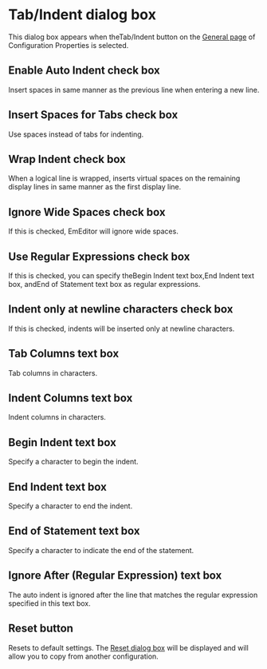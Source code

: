 # Tab/Indent dialog box

This dialog box appears when theTab/Indent button
on the [General page](../index) of Configuration Properties is selected.

## Enable Auto Indent check box

Insert spaces in same manner as the previous line when entering a new line.

## Insert Spaces for Tabs check box

Use spaces instead of tabs for indenting.

## Wrap Indent check box

When a logical line is wrapped, inserts virtual spaces on the remaining display lines in same manner as the first display line.

## Ignore Wide Spaces check box

If this is checked, EmEditor will ignore wide spaces.

## Use Regular Expressions check box

If this is checked, you can specify theBegin Indent text box,End Indent text box, andEnd of Statement text box as regular expressions.

## Indent only at newline characters check box

If this is checked, indents will be inserted only at newline characters.

## Tab Columns text box

Tab columns in characters.

## Indent Columns text box

Indent columns in characters.

## Begin Indent text box

Specify a character to begin the indent.

## End Indent text box

Specify a character to end the indent.

## End of Statement text box

Specify a character to indicate the end of the statement.

## Ignore After (Regular Expression) text box

The auto indent is ignored after the line that matches the regular expression specified in this text box.

## Reset button

Resets to default settings. The
[Reset dialog box](../../reset/index) will be displayed
and will allow you to copy from another configuration.

